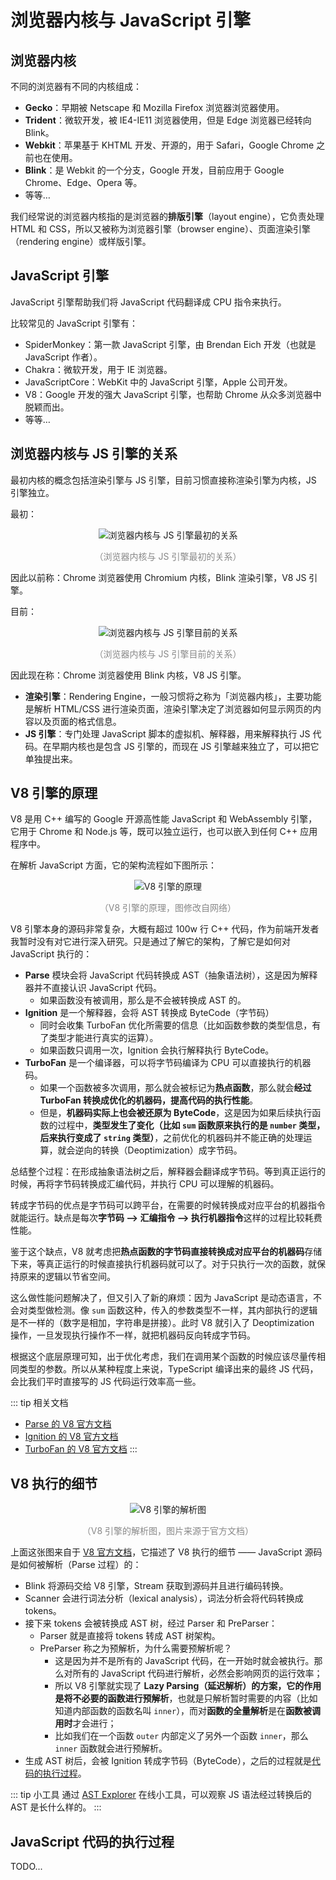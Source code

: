 # 浏览器内核与 JavaScript 引擎

## 浏览器内核

不同的浏览器有不同的内核组成：

* **Gecko**：早期被 Netscape 和 Mozilla Firefox 浏览器浏览器使用。
* **Trident**：微软开发，被 IE4-IE11 浏览器使用，但是 Edge 浏览器已经转向 Blink。
* **Webkit**：苹果基于 KHTML 开发、开源的，用于 Safari，Google Chrome 之前也在使用。
* **Blink**：是 Webkit 的一个分支，Google 开发，目前应用于 Google Chrome、Edge、Opera 等。
* 等等…

我们经常说的浏览器内核指的是浏览器的**排版引擎**（layout engine），它负责处理 HTML 和 CSS，所以又被称为浏览器引擎（browser engine）、页面渲染引擎（rendering engine）或样版引擎。

## JavaScript 引擎

JavaScript 引擎帮助我们将 JavaScript 代码翻译成 CPU 指令来执行。

比较常见的 JavaScript 引擎有：

* SpiderMonkey：第一款 JavaScript 引擎，由 Brendan Eich 开发（也就是 JavaScript 作者）。
* Chakra：微软开发，用于 IE 浏览器。
* JavaScriptCore：WebKit 中的 JavaScript 引擎，Apple 公司开发。
* V8：Google 开发的强大 JavaScript 引擎，也帮助 Chrome 从众多浏览器中脱颖而出。
* 等等…

## 浏览器内核与 JS 引擎的关系

最初内核的概念包括渲染引擎与 JS 引擎，目前习惯直接称渲染引擎为内核，JS 引擎独立。

最初：

<div style="text-align: center;">
  <img src="./assets/kernel-and-javascript-engine-before.svg" alt="浏览器内核与 JS 引擎最初的关系">
  <p style="text-align: center; color: #888;">（浏览器内核与 JS 引擎最初的关系）</p>
</div>

因此以前称：Chrome 浏览器使用 Chromium 内核，Blink 渲染引擎，V8 JS 引擎。

目前：

<div style="text-align: center;">
  <img src="./assets/kernel-and-javascript-engine-now.svg" alt="浏览器内核与 JS 引擎目前的关系">
  <p style="text-align: center; color: #888;">（浏览器内核与 JS 引擎目前的关系）</p>
</div>

因此现在称：Chrome 浏览器使用 Blink 内核，V8 JS 引擎。

* **渲染引擎**：Rendering Engine，一般习惯将之称为「浏览器内核」，主要功能是解析 HTML/CSS 进行渲染页面，渲染引擎决定了浏览器如何显示网页的内容以及页面的格式信息。
* **JS 引擎**：专门处理 JavaScript 脚本的虚拟机、解释器，用来解释执行 JS 代码。在早期内核也是包含 JS 引擎的，而现在 JS 引擎越来独立了，可以把它单独提出来。

## V8 引擎的原理

V8 是用 C++ 编写的 Google 开源高性能 JavaScript 和 WebAssembly 引擎，它用于 Chrome 和 Node.js 等，既可以独立运行，也可以嵌入到任何 C++ 应用程序中。

在解析 JavaScript 方面，它的架构流程如下图所示：

<div style="text-align: center;">
  <img src="./assets/v8-engine-workflow.svg" alt="V8 引擎的原理">
  <p style="text-align: center; color: #888;">（V8 引擎的原理，图修改自网络）</p>
</div>

V8 引擎本身的源码非常复杂，大概有超过 100w 行 C++ 代码，作为前端开发者我暂时没有对它进行深入研究。只是通过了解它的架构，了解它是如何对 JavaScript 执行的：

* **Parse** 模块会将 JavaScript 代码转换成 AST（抽象语法树），这是因为解释器并不直接认识 JavaScript 代码。
  * 如果函数没有被调用，那么是不会被转换成 AST 的。
* **Ignition** 是一个解释器，会将 AST 转换成 ByteCode（字节码）
  * 同时会收集 TurboFan 优化所需要的信息（比如函数参数的类型信息，有了类型才能进行真实的运算）。
  * 如果函数只调用一次，Ignition 会执行解释执行 ByteCode。
* **TurboFan** 是一个编译器，可以将字节码编译为 CPU 可以直接执行的机器码。
  * 如果一个函数被多次调用，那么就会被标记为**热点函数**，那么就会**经过 TurboFan 转换成优化的机器码，提高代码的执行性能**。
  * 但是，**机器码实际上也会被还原为 ByteCode**，这是因为如果后续执行函数的过程中，**类型发生了变化（比如 `sum` 函数原来执行的是 `number` 类型，后来执行变成了 `string` 类型）**，之前优化的机器码并不能正确的处理运算，就会逆向的转换（Deoptimization）成字节码。

总结整个过程：在形成抽象语法树之后，解释器会翻译成字节码。等到真正运行的时候，再将字节码转换成汇编代码，并执行 CPU 可以理解的机器码。

转成字节码的优点是字节码可以跨平台，在需要的时候转换成对应平台的机器指令就能运行。缺点是每次**字节码 --> 汇编指令 --> 执行机器指令**这样的过程比较耗费性能。

鉴于这个缺点，V8 就考虑把**热点函数的字节码直接转换成对应平台的机器码**存储下来，等真正运行的时候直接执行机器码就可以了。对于只执行一次的函数，就保持原来的逻辑以节省空间。

这么做性能问题解决了，但又引入了新的麻烦：因为 JavaScript 是动态语言，不会对类型做检测。像 `sum` 函数这种，传入的参数类型不一样，其内部执行的逻辑是不一样的（数字是相加，字符串是拼接）。此时 V8 就引入了 Deoptimization 操作，一旦发现执行操作不一样，就把机器码反向转成字节码。

根据这个底层原理可知，出于优化考虑，我们在调用某个函数的时候应该尽量传相同类型的参数。所以从某种程度上来说，TypeScript 编译出来的最终 JS 代码，会比我们平时直接写的 JS 代码运行效率高一些。

::: tip 相关文档
* [Parse 的 V8 官方文档](https://v8.dev/blog/scanner)
* [Ignition 的 V8 官方文档](https://v8.dev/blog/ignition-interpreter)
* [TurboFan 的 V8 官方文档](https://v8.dev/blog/turbofan-jit)
:::

## V8 执行的细节

<div style="text-align: center;">
  <img src="./assets/v8-overview.svg" alt="V8 引擎的解析图">
  <p style="text-align: center; color: #888;">（V8 引擎的解析图，图片来源于官方文档）</p>
</div>

上面这张图来自于 [V8 官方文档](https://v8.dev/blog/scanner)，它描述了 V8 执行的细节 —— JavaScript 源码是如何被解析（Parse 过程）的：

* Blink 将源码交给 V8 引擎，Stream 获取到源码并且进行编码转换。
* Scanner 会进行词法分析（lexical analysis），词法分析会将代码转换成 tokens。
* 接下来 tokens 会被转换成 AST 树，经过 Parser 和 PreParser：
  * Parser 就是直接将 tokens 转成 AST 树架构。
  * PreParser 称之为预解析，为什么需要预解析呢？
    * 这是因为并不是所有的 JavaScript 代码，在一开始时就会被执行。那么对所有的 JavaScript 代码进行解析，必然会影响网页的运行效率；
    * 所以 V8 引擎就实现了 **Lazy Parsing（延迟解析）**的方案，它的作用是**将不必要的函数进行预解析**，也就是只解析暂时需要的内容（比如知道内部函数的函数名叫 `inner`），而对**函数的全量解析**是在**函数被调用时**才会进行；
    * 比如我们在一个函数 `outer` 内部定义了另外一个函数 `inner`，那么 `inner` 函数就会进行预解析。
* 生成 AST 树后，会被 Ignition 转成字节码（ByteCode），之后的过程就是[代码的执行过程](#javascript-代码的执行过程)。

::: tip 小工具
通过 [AST Explorer](https://astexplorer.net/) 在线小工具，可以观察 JS 语法经过转换后的 AST 是长什么样的。
:::

## JavaScript 代码的执行过程

TODO...

